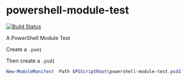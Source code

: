 # powershell-module-test

[![Build Status](https://alexhedley.visualstudio.com/powershell-module-test/_apis/build/status/AlexHedley.powershell-module-test?branchName=master)](https://alexhedley.visualstudio.com/powershell-module-test/_build/latest?definitionId=1&branchName=master)

A PowerShell Module Test

Create a `.psm1`

Then create a `.psd1`

```powershell
New-ModuleManifest -Path $PSScriptRoot\powershell-module-test.psd1
```
